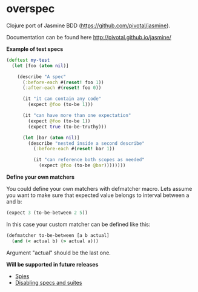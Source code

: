 overspec
========

Clojure port of Jasmine BDD (https://github.com/pivotal/jasmine).

Documentation can be found here http://pivotal.github.io/jasmine/

**Example of test specs**

```clojure
(deftest my-test
  (let [foo (atom nil)]

    (describe "A spec"
      (:before-each #(reset! foo 1))
      (:after-each #(reset! foo 0))

      (it "it can contain any code"
        (expect @foo (to-be 1)))

      (it "can have more than one expectation"
        (expect @foo (to-be 1))
        (expect true (to-be-truthy)))

      (let [bar (atom nil)]
        (describe "nested inside a second describe"
          (:before-each #(reset! bar 1))

          (it "can reference both scopes as needed"
            (expect @foo (to-be @bar))))))))
```

**Define your own matchers**

You could define your own matchers with defmatcher macro. Lets assume you want to make sure that expected value belongs to interval between a and b:

```clojure
(expect 3 (to-be-between 2 5))
```

In this case your custom matcher can be defined like this:
```clojure
(defmatcher to-be-between [a b actual]
  (and (< actual b) (> actual a)))
```

Argument "actual" should be the last one.

**Will be supported in future releases**

- [Spies](http://pivotal.github.io/jasmine/#section-Spies)
- [Disabling specs and suites](http://pivotal.github.io/jasmine/#section-Disabling_Specs_and_Suites)